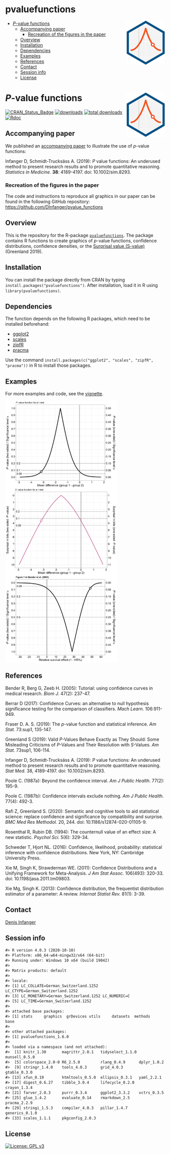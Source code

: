 pvaluefunctions
================

  - [*P*-value functions
    <img src="man/figures/logo3.svg" align="right" width="120" />](#p-value-functions)
      - [Accompanying paper](#accompanying-paper)
          - [Recreation of the figures in the
            paper](#recreation-of-the-figures-in-the-paper)
      - [Overview](#overview)
      - [Installation](#installation)
      - [Dependencies](#dependencies)
      - [Examples](#examples)
      - [References](#references)
      - [Contact](#contact)
      - [Session info](#session-info)
      - [License](#license)

<!-- README.md is generated from README.Rmd. Please edit that file -->

# *P*-value functions <img src="man/figures/logo3.svg" align="right" width="120" />

[![CRAN\_Status\_Badge](http://www.r-pkg.org/badges/version/pvaluefunctions)](https://cran.r-project.org/package=pvaluefunctions)
[![downloads](https://cranlogs.r-pkg.org/badges/pvaluefunctions)](https://cran.r-project.org/package=pvaluefunctions)
[![total
downloads](https://cranlogs.r-pkg.org/badges/grand-total/pvaluefunctions)](http://cranlogs.r-pkg.org/badges/grand-total/pvaluefunctions)
[![Rdoc](http://www.rdocumentation.org/badges/version/pvaluefunctions)](http://www.rdocumentation.org/packages/pvaluefunctions)

## Accompanying paper

We published an [accompanying paper](https://doi.org/10.1002/sim.8293)
to illustrate the use of *p*-value functions:

Infanger D, Schmidt-Trucksäss A. (2019): *P* value functions: An
underused method to present research results and to promote quantitative
reasoning. *Statistics in Medicine.* **38**: 4189-4197. doi:
10.1002/sim.8293.

### Recreation of the figures in the paper

The code and instructions to reproduce all graphics in our paper can be
found in the following GitHub repository:
<https://github.com/DInfanger/pvalue_functions>

## Overview

This is the repository for the R-package
[`pvaluefunctions`](https://cran.r-project.org/package=pvaluefunctions).
The package contains R functions to create graphics of *p*-value
functions, confidence distributions, confidence densities, or the
[Surprisal value
(S-value)](http://www.umsl.edu/~fraundorfp/egsurpri.html) (Greenland
2019).

## Installation

You can install the package directly from CRAN by typing
`install.packages("pvaluefunctions")`. After installation, load it in R
using `library(pvaluefunctions)`.

## Dependencies

The function depends on the following R packages, which need to be
installed beforehand:

  - [ggplot2](https://cran.r-project.org/package=ggplot2)
  - [scales](https://cran.r-project.org/package=scales)
  - [zipfR](https://cran.r-project.org/package=zipfR)
  - [pracma](https://cran.r-project.org/package=pracma)

Use the command `install.packages(c("ggplot2", "scales", "zipfR",
"pracma"))` in R to install those packages.

## Examples

For more examples and code, see the
[vignette](https://CRAN.R-project.org/package=pvaluefunctions/vignettes/pvaluefun.html).

<img src="man/figures/README-ttest_pval-1.png" width="70%" style="display: block; margin: auto auto auto 0;" />

<img src="man/figures/README-ttest_sval-1.png" width="70%" style="display: block; margin: auto auto auto 0;" />

<img src="man/figures/README-benderfig1-1.png" width="70%" style="display: block; margin: auto auto auto 0;" />

## References

Bender R, Berg G, Zeeb H. (2005): Tutorial: using confidence curves in
medical research. *Biom J.* 47(2): 237-47.

Berrar D (2017): Confidence Curves: an alternative to null hypothesis
significance testing for the comparison of classifiers. *Mach Learn.*
106:911-949.

Fraser D. A. S. (2019): The *p*-value function and statistical
inference. *Am Stat.* 73:sup1, 135-147.

Greenland S (2019): Valid *P*-Values Behave Exactly as They Should: Some
Misleading Criticisms of *P*-Values and Their Resolution with
*S*-Values. *Am Stat.* 73sup1, 106-114.

Infanger D, Schmidt-Trucksäss A. (2019): *P* value functions: An
underused method to present research results and to promote quantitative
reasoning. *Stat Med.* 38, 4189-4197. doi: 10.1002/sim.8293.

Poole C. (1987a): Beyond the confidence interval. *Am J Public Health.*
77(2): 195-9.

Poole C. (1987b): Confidence intervals exclude nothing. *Am J Public
Health.* 77(4): 492-3.

Rafi Z, Greenland S. (2020): Semantic and cognitive tools to aid
statistical science: replace confidence and significance by
compatibility and surprise. *BMC Med Res Methodol.* 20, 244. doi:
10.1186/s12874-020-01105-9.

Rosenthal R, Rubin DB. (1994): The counternull value of an effect size:
A new statistic. *Psychol Sci.* 5(6): 329-34.

Schweder T, Hjort NL. (2016): Confidence, likelihood, probability:
statistical inference with confidence distributions. New York, NY:
Cambridge University Press.

Xie M, Singh K, Strawderman WE. (2011): Confidence Distributions and a
Unifying Framework for Meta-Analysis. *J Am Stat Assoc.* 106(493):
320-33. doi: 10.1198/jasa.2011.tm09803.

Xie Mg, Singh K. (2013): Confidence distribution, the frequentist
distribution estimator of a parameter: A review. *Internat Statist Rev.*
81(1): 3-39.

## Contact

[Denis Infanger](https://dsbg.unibas.ch/de/personen/denis-infanger/)

## Session info

    #> R version 4.0.3 (2020-10-10)
    #> Platform: x86_64-w64-mingw32/x64 (64-bit)
    #> Running under: Windows 10 x64 (build 19042)
    #> 
    #> Matrix products: default
    #> 
    #> locale:
    #> [1] LC_COLLATE=German_Switzerland.1252  LC_CTYPE=German_Switzerland.1252   
    #> [3] LC_MONETARY=German_Switzerland.1252 LC_NUMERIC=C                       
    #> [5] LC_TIME=German_Switzerland.1252    
    #> 
    #> attached base packages:
    #> [1] stats     graphics  grDevices utils     datasets  methods   base     
    #> 
    #> other attached packages:
    #> [1] pvaluefunctions_1.6.0
    #> 
    #> loaded via a namespace (and not attached):
    #>  [1] knitr_1.30       magrittr_2.0.1   tidyselect_1.1.0 munsell_0.5.0   
    #>  [5] colorspace_2.0-0 R6_2.5.0         rlang_0.4.9      dplyr_1.0.2     
    #>  [9] stringr_1.4.0    tools_4.0.3      grid_4.0.3       gtable_0.3.0    
    #> [13] xfun_0.19        htmltools_0.5.0  ellipsis_0.3.1   yaml_2.2.1      
    #> [17] digest_0.6.27    tibble_3.0.4     lifecycle_0.2.0  crayon_1.3.4    
    #> [21] farver_2.0.3     purrr_0.3.4      ggplot2_3.3.2    vctrs_0.3.5     
    #> [25] glue_1.4.2       evaluate_0.14    rmarkdown_2.5    pracma_2.2.9    
    #> [29] stringi_1.5.3    compiler_4.0.3   pillar_1.4.7     generics_0.1.0  
    #> [33] scales_1.1.1     pkgconfig_2.0.3

## License

[![License: GPL
v3](https://img.shields.io/badge/License-GPL%20v3-blue.svg)](https://www.gnu.org/licenses/gpl-3.0)
